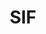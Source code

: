---
title: "SIF"
website: ""
#description: "Description"
logo: "images/partners/logo_SIF.webp"
category: "Partner"
draft: true
order: 100
#id: "partners"
---